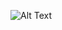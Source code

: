![Alt Text](https://static.javatpoint.com/cpages/programs/imag…t-the-elements-of-an-array-in-ascending-order.png)
